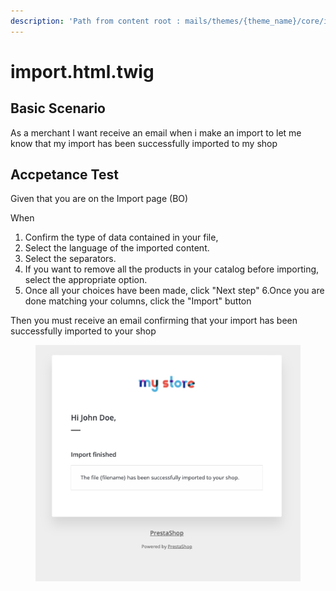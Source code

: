 ```yaml
---
description: 'Path from content root : mails/themes/{theme_name}/core/import.html.twig'
---
```


# import.html.twig

## Basic Scenario

As a merchant I want receive an email when i make an import to let me know that my import has been successfully imported to my shop

## Accpetance Test

Given that you are on the Import page (BO)&#x20;

When

1. Confirm the type of data contained in your file,
2. Select the language of the imported content.
3. Select the separators.
4. If you want to remove all the products in your catalog before importing, select the appropriate option.
5. Once all your choices have been made, click "Next step" 6.Once you are done matching your columns, click the "Import" button&#x20;

Then you must receive an email confirming that your import has been successfully imported to your shop



<figure><img src="../../../.gitbook/assets/Untitled (11).png" alt=""><figcaption></figcaption></figure>



